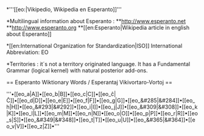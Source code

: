 *'''[[eo:|Vikipedio, Wikipedia en Esperanto]]'''

*Multilingual information about Esperanto : 
**http://www.esperanto.net
**http://www.esperanto.org
**[[en:Esperanto|Wikipedia article in english about Esperanto]]

*[[en:International Organization for Standardization|ISO]] International Abbreviation:  EO

*Territories : it´s not a territory originated language. It has a Fundamental  Grammar (logical kernel) with natural posterior add-ons.

== Esperanto Wiktionary Words / Esperantaj Vikivortaro-Vortoj ==

'''•[[eo_a|A]]•[[eo_b|B]]•[[eo_c|C]]•[[eo_&#265;|&#264;]]•[[eo_d|D]]•[[eo_e|E]]•[[eo_f|F]]•[[eo_g|G]]•[[eo_&#285|&#284]]•[[eo_h|H]]•[[eo_&#293|&#292]]•[[eo_i|I]]•[[eo_j|J]]•[[eo_&#309|&#308]]•[[eo_k|K]]•[[eo_l|L]]•[[eo_m|M]]•[[eo_n|N]]•[[eo_o|O]]•[[eo_p|P]]•[[eo_r|R]]•[[eo_s|S]]•[[eo_&#349|&#348]]•[[eo_t|T]]•[[eo_u|U]]•[[eo_&#365|&#364]]•[[eo_v|V]]•[[eo_z|Z]]•'''